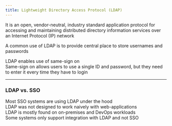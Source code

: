 ```yaml
---
title: Lightweight Directory Access Protocol (LDAP)
---
```


It is an open, vendor-neutral, industry standard application protocol for accessing and maintaining distributed directory information services over an Internet Protocol (IP) network

A common use of LDAP is to provide central place to store usernames and passwords

LDAP enables use of same-sign on  
Same-sign on allows users to use a single ID and password, but they need to enter it every time they have to login

---

### LDAP vs. SSO

Most SSO systems are using LDAP under the hood  
LDAP was not designed to work naively with web-applications  
LDAP is mostly found on on-premises and DevOps workloads  
Some systems only support integration with LDAP and not SSO